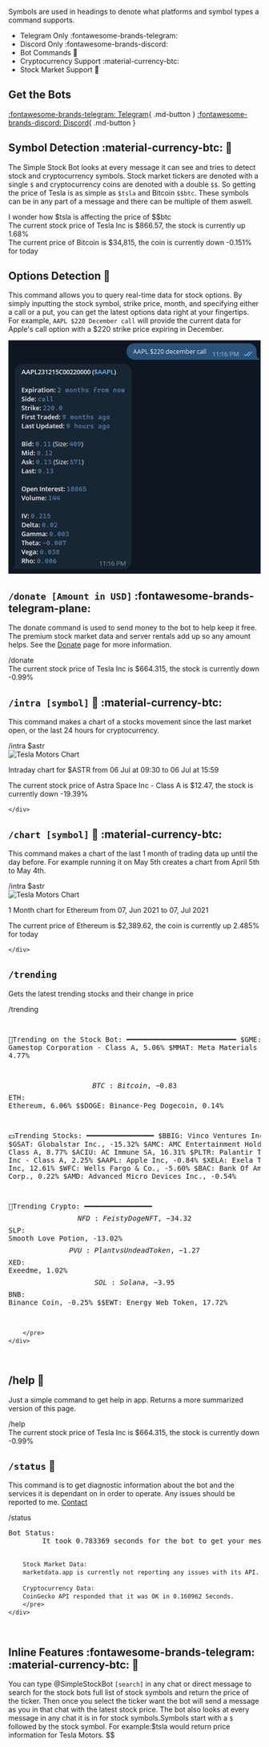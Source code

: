 Symbols are used in headings to denote what platforms and symbol types a command supports.

- Telegram Only :fontawesome-brands-telegram:
- Discord Only :fontawesome-brands-discord:
- Bot Commands :robot:
- Cryptocurrency Support :material-currency-btc:
- Stock Market Support :bank:

## Get the Bots

[:fontawesome-brands-telegram: Telegram](https://t.me/SimpleStockBot){ .md-button } [:fontawesome-brands-discord: Discord](https://discordapp.com/api/oauth2/authorize?client_id=532045200823025666&permissions=36507338752&scope=bot){ .md-button }

## Symbol Detection :material-currency-btc: :bank:

The Simple Stock Bot looks at every message it can see and tries to detect stock and cryptocurrency symbols. Stock market tickers are denoted with a single `$` and cryptocurrency coins are denoted with a double `$$`. So getting the price of Tesla is as simple as `$tsla` and Bitcoin `$$btc`. These symbols can be in any part of a message and there can be multiple of them aswell.

<div class="phone">
    <div class="messages-wrapper">
        <div class="message to">
            I wonder how $tsla is affecting the price of $$btc
        </div>
        <div class="message from">
        The current stock price of Tesla Inc is $866.57, the stock is currently up 1.68%
        </div>
        <div class="message from">
        The current price of Bitcoin is $34,815, the coin is currently down -0.151% for today
        </div>
    </div>
</div>

## Options Detection :bank:

This command allows you to query real-time data for stock options. By simply inputting the stock symbol, strike price, month, and specifying either a call or a put, you can get the latest options data right at your fingertips. For example, `AAPL $220 December call` will provide the current data for Apple's call option with a $220 strike price expiring in December.

![Image of the telegram bot providing options info.](img/telegram_options.png)

## `/donate [Amount in USD]` :fontawesome-brands-telegram-plane:

The donate command is used to send money to the bot to help keep it free. The premium stock market data and server rentals add up so any amount helps. See the [Donate](donate.md) page for more information.

<div class="phone">
    <div class="messages-wrapper">
        <div class="message to">
            /donate
        </div>
        <div class="message from">
            The current stock price of Tesla Inc is $664.315, the stock is
            currently down -0.99%
        </div>
    </div>
</div>

## `/intra [symbol]` :bank: :material-currency-btc:

This command makes a chart of a stocks movement since the last market open, or the last 24 hours for cryptocurrency.

<div class="phone">
    <div class="messages-wrapper">
        <div class="message to">
            /intra $astr
        </div>
        <div class="message from">
          <img src="/img/TgIntraChat.jpg" alt="Tesla Motors Chart" />
          <p>Intraday chart for $ASTR from 06 Jul at 09:30 to 06 Jul at 15:59</p>
          <p>The current stock price of Astra Space Inc - Class A is $12.47, the stock is currently down -19.39%</p>
        </div>

    </div>

</div>

## `/chart [symbol]` :bank: :material-currency-btc:

This command makes a chart of the last 1 month of trading data up until the day before. For example running it on May 5th creates a chart from April 5th to May 4th.

<div class="phone">
    <div class="messages-wrapper">
        <div class="message to">
            /intra $astr
        </div>
        <div class="message from">
          <img src="/img/TgChartChat.jpg" alt="Tesla Motors Chart" />
          <p>1 Month chart for Ethereum from 07, Jun 2021 to 07, Jul 2021</p>
          <p>The current price of Ethereum is $2,389.62, the coin is currently up 2.485% for today</p>
        </div>

    </div>

</div>

## `/trending`

Gets the latest trending stocks and their change in price

<div class="phone">
    <div class="messages-wrapper">
        <div class="message to">
            /trending
        </div>
        <pre class="message from">

🦍Trending on the Stock Bot:
━━━━━━━━━━━━━━━━━━━━━━━━━━
$GME: Gamestop Corporation - Class A, 5.06%
$MMAT: Meta Materials Inc, 4.77%

$$
BTC: Bitcoin, -0.83%
$$ETH: Ethereum, 6.06%
$$DOGE: Binance-Peg Dogecoin, 0.14%


💵Trending Stocks:
━━━━━━━━━━━━━━━━
$BBIG: Vinco Ventures Inc, 15.44%
$GSAT: Globalstar Inc., -15.32%
$AMC: AMC Entertainment Holdings Inc - Class A, 8.77%
$ACIU: AC Immune SA, 16.31%
$PLTR: Palantir Technologies Inc - Class A, 2.25%
$AAPL: Apple Inc, -0.84%
$XELA: Exela Technologies Inc, 12.61%
$WFC: Wells Fargo & Co., -5.60%
$BAC: Bank Of America Corp., 0.22%
$AMD: Advanced Micro Devices Inc., -0.54%


🦎Trending Crypto:
━━━━━━━━━━━━━━━━
$$NFD: Feisty Doge NFT, -34.32%
$$SLP: Smooth Love Potion, -13.02%
$$PVU: Plant vs Undead Token, -1.27%
$$XED: Exeedme, 1.02%
$$SOL: Solana, -3.95%
$$BNB: Binance Coin, -0.25%
$$EWT: Energy Web Token, 17.72%

        </pre>
    </div>

</div>

## /help :robot:

Just a simple command to get help in app. Returns a more summarized version of this page.

<div class="phone">
    <div class="messages-wrapper">
        <div class="message to">
            /help
        </div>
        <div class="message from">
            The current stock price of Tesla Inc is $664.315, the stock is
            currently down -0.99%
        </div>
    </div>
</div>

## `/status` :robot:

This command is to get diagnostic information about the bot and the services it is dependant on in order to operate. Any issues should be reported to me. [Contact](contact.md)

<div class="phone">
    <div class="messages-wrapper">
        <div class="message to">
            /status
        </div>
        <pre class="message from">
Bot Status:
        It took 0.783369 seconds for the bot to get your message.

        Stock Market Data:
        marketdata.app is currently not reporting any issues with its API.

        Cryptocurrency Data:
        CoinGecko API responded that it was OK in 0.160962 Seconds.
        </pre>
    </div>

</div>

## Inline Features :fontawesome-brands-telegram: :material-currency-btc: :bank:

You can type @SimpleStockBot `[search]` in any chat or direct message to search for the stock bots
full list of stock symbols and return the price of the ticker. Then once you select the ticker
want the bot will send a message as you in that chat with the latest stock price.
The bot also looks at every message in any chat it is in for stock symbols.Symbols start with a
`$` followed by the stock symbol. For example:$tsla would return price information for Tesla Motors.
$$
